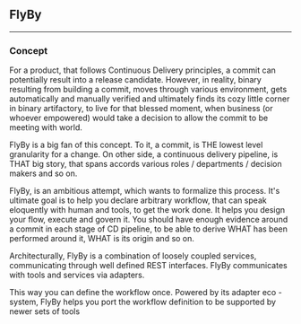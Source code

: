 
## FlyBy

----------

### Concept

For a product, that follows Continuous Delivery principles, a commit can potentially result into a release candidate. However, in reality, binary resulting from building a commit, moves through various environment, gets automatically and manually verified and ultimately finds its cozy little corner in binary artifactory, to live for that blessed moment, when business (or whoever empowered) would take a decision to allow the commit to be meeting with world. 

FlyBy is a big fan of this concept. To it, a commit, is THE lowest level granularity for a change. On other side, a continuous delivery pipeline, is THAT big story, that spans accords various roles / departments / decision makers and so on.

FlyBy, is an ambitious attempt, which wants to formalize this process.
It's ultimate goal is to help you declare arbitrary workflow, that can speak eloquently with human and tools, to get the work done. It helps you design your flow, execute and govern it. You should have enough evidence around a commit in each stage of CD pipeline, to be able to derive WHAT has been performed around it, WHAT is its origin and so on. 

Architecturally, FlyBy is a combination of loosely coupled services, communicating through well defined REST interfaces. FlyBy communicates with tools and services via adapters. 

This way you can define the workflow once. Powered by its adapter eco - system, FlyBy helps you port the workflow definition to be supported by newer sets of tools